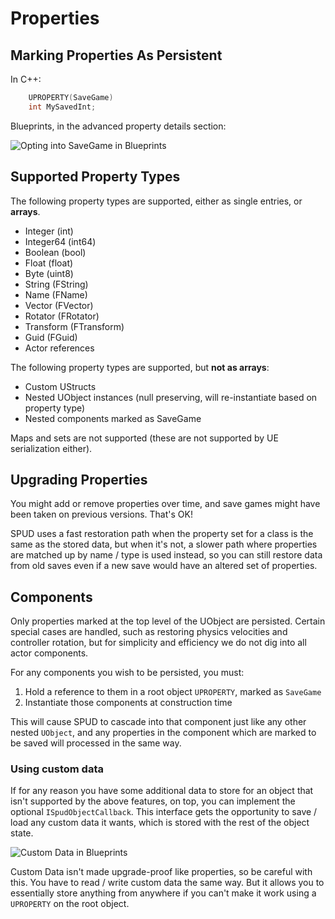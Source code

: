 # Properties

## Marking Properties As Persistent

In C++:

```c++
	UPROPERTY(SaveGame)
	int MySavedInt;
```

Blueprints, in the advanced property details section:

![Opting into SaveGame in Blueprints](./images/BPPropSaveGame.png)

## Supported Property Types

The following property types are supported, either as single entries, or
**arrays**.

* Integer (int)
* Integer64 (int64)
* Boolean (bool)
* Float (float)
* Byte (uint8)
* String (FString)
* Name (FName)
* Vector (FVector)
* Rotator (FRotator)
* Transform (FTransform)
* Guid (FGuid)
* Actor references

The following property types are supported, but **not as arrays**:

* Custom UStructs
* Nested UObject instances (null preserving, will re-instantiate based on property type)
* Nested components marked as SaveGame

Maps and sets are not supported (these are not supported by UE serialization either). 


## Upgrading Properties

You might add or remove properties over time, and save games might have been taken on
previous versions. That's OK!

SPUD uses a fast restoration path when the property set for a class is the same
as the stored data, but when it's not, a slower path where properties are matched
up by name / type is used instead, so you can still restore data from old saves
even if a new save would have an altered set of properties.

## Components

Only properties marked at the top level of the UObject are persisted. Certain special
cases are handled, such as restoring physics velocities and controller rotation,
but for simplicity and efficiency we do not dig into all actor components.

For any components you wish to be persisted, you must:

1. Hold a reference to them in a root object `UPROPERTY`, marked as `SaveGame`
1. Instantiate those components at construction time

This will cause SPUD to cascade into that component just like any other nested
`UObject`, and any properties in the component which are marked to be saved will
processed in the same way.


### Using custom data

If for any reason you have some additional data to store for an object that isn't
supported by the above features, on top, you can implement the optional `ISpudObjectCallback`.
This interface gets the opportunity to save / load any custom data it wants, which
is stored with the rest of the object state. 


![Custom Data in Blueprints](./images/BPCustomData.png)

Custom Data isn't made upgrade-proof like properties, so be careful with this.
You have to read / write custom data the same way. But it allows you to essentially
store anything from anywhere if you can't make it work using a `UPROPERTY` on 
the root object.